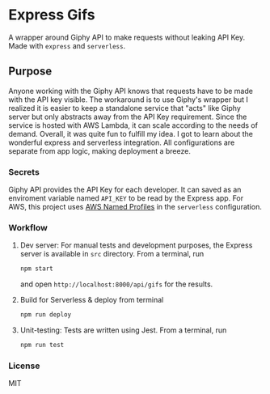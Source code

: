 # Express Gifs

A wrapper around Giphy API to make requests without leaking API Key. Made with `express` and `serverless`.

## Purpose

Anyone working with the Giphy API knows that requests have to be made with the API key visible. The workaround is to use Giphy's wrapper but I realized it is easier to keep a standalone service that "acts" like Giphy server but only abstracts away from the API Key requirement. Since the service is hosted with AWS Lambda, it can scale according to the needs of demand. Overall, it was quite fun to fulfill my idea. I got to learn about the wonderful express and serverless integration. All configurations are separate from app logic, making deployment a breeze.

### Secrets

Giphy API provides the API Key for each developer. It can saved as an enviroment variable named `API_KEY` to be read by the Express app. For AWS, this project uses [AWS Named Profiles](https://docs.aws.amazon.com/cli/latest/userguide/cli-configure-profiles.html) in the `serverless` configuration.

### Workflow

1. Dev server: For manual tests and development purposes, the Express server is available in `src` directory. From a terminal, run

   ```bash
   npm start
   ```

   and open `http://localhost:8000/api/gifs` for the results.

2. Build for Serverless & deploy from terminal

   ```bash
   npm run deploy
   ```

3. Unit-testing: Tests are written using Jest. From a terminal, run

   ```bash
   npm run test
   ```

### License

MIT
